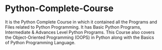 # Python-Complete-Course
It is the Python Complete Course in which it contained all the Programs and Files related to Python Programming.
It has Basic Python Programs, Intermediate & Advances Level Python Programs.
This Course also covers the Object-Oriented Programming (OOPS) in Python along with the Basics of Python Programming Language.

